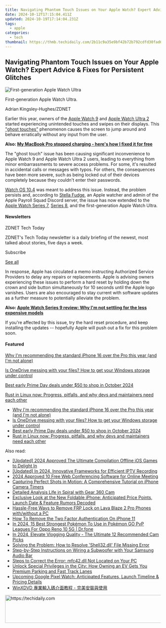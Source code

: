 ```yaml
---
title: Navigating Phantom Touch Issues on Your Apple Watch? Expert Advice & Fixes for Persistent Glitches
date: 2024-10-12T17:15:04.411Z
updated: 2024-10-19T17:14:04.231Z
tags:
  - apple
categories:
  - tech
thumbnail: https://thmb.techidaily.com/2b11c9a35e9bf42b72b792cdfd30fad6b2d3f68c7ff5c3220b9ec5f91e6995e4.jpg
---
```


## Navigating Phantom Touch Issues on Your Apple Watch? Expert Advice & Fixes for Persistent Glitches

![First-generation Apple Watch Ultra](https://www.zdnet.com/a/img/resize/765e7a879f0206ff8efda47114fba0ea72c3d98b/2023/07/06/146d1f82-cb79-4389-89a2-a1149d47927d/img-4521.jpg?auto=webp&width=1280)

First-generation Apple Watch Ultra.

Adrian Kingsley-Hughes/ZDNET

Earlier this year, owners of the [Apple Watch 9](https://buy.geni.us/Proxy.ashx?TSID=368250&GR%5FURL=https%3A%2F%2Fwww.amazon.com%2FApple-Cellular-Smartwatch-Midnight-Aluminum%2Fdp%2FB0CSV944N7%3Ftag%3Dzd-buy-button-20%26ascsubtag%3D%5F%5FCOM%5FCLICK%5FID%5F%5F%7C0294e410-5947-4d8d-9330-faecc09b7115%7Cdtp&dtb=1) and [Apple Watch Ultra 2](https://buy.geni.us/Proxy.ashx?TSID=368250&GR%5FURL=https%3A%2F%2Fwww.amazon.com%2FApple-Watch-Cellular-Titanium-AppleCare%2Fdp%2FB0CMZ3HBR1%3Ftag%3Dzd-buy-button-20%26ascsubtag%3D%5F%5FCOM%5FCLICK%5FID%5F%5F%7C0294e410-5947-4d8d-9330-faecc09b7115%7Cdtp&dtb=1) started experiencing unintended touches and swipes on their displays. This ["ghost touches"](https://www.zdnet.com/article/watchos-10-4-busts-annoying-apple-watch-ghost-touch/) phenomenon causes the screen to jump around and behave erratically without any input from the user.

**Also: [My MacBook Pro stopped charging - here's how I fixed it for free](https://www.zdnet.com/home-and-office/my-macbook-pro-stopped-charging-heres-how-i-fixed-it-for-free/)**

The "ghost touch" issue has been causing significant inconvenience to Apple Watch 9 and Apple Watch Ultra 2 users, leading to everything from minor embarrassments to severe access problems. For some, it's resulted in accidental calls or messages with typos. For others, the consequences have been more severe, such as being locked out of their devices completely because they couldn't enter their passwords.

[Watch OS 10.4](https://www.zdnet.com/article/watchos-10-4-busts-annoying-apple-watch-ghost-touch/) was meant to address this issue. Instead, the problem persists and, according to [Stella Fudge](https://twitter.com/stellafudge/status/1778197004029394994), an Apple watcher and admin of the Apple Payroll Squad Discord server, the issue has now extended to the [Apple Watch Series 7](https://buy.geni.us/Proxy.ashx?TSID=368250&GR%5FURL=https%3A%2F%2Fwww.amazon.com%2FApple-Cellular-Graphite-Stainless-Resistant%2Fdp%2FB0B8G8YLSQ%3Ftag%3Dzd-buy-button-20%26ascsubtag%3D%5F%5FCOM%5FCLICK%5FID%5F%5F%7C0294e410-5947-4d8d-9330-faecc09b7115%7Cdtp&dtb=1), [Series 8](https://buy.geni.us/Proxy.ashx?TSID=368250&GR%5FURL=https%3A%2F%2Fwww.amazon.com%2FApple-Watch-GPS-Cellular-41mm%2Fdp%2FB0CNJ6WZ4W%3Ftag%3Dzd-buy-button-20%26ascsubtag%3D%5F%5FCOM%5FCLICK%5FID%5F%5F%7C0294e410-5947-4d8d-9330-faecc09b7115%7Cdtp&dtb=1), and the first-generation Apple Watch Ultra.

#### Newsletters

ZDNET Tech Today

ZDNET's Tech Today newsletter is a daily briefing of the newest, most talked about stories, five days a week.

 Subscribe

[See all](https://www.zdnet.com/newsletters/)

In response, Apple has circulated a memo instructing Authorized Service Providers to delay any repairs or replacements. Apple is advising owners experiencing these issues to perform a hard reset by holding down the crown and side button simultaneously for 10 seconds until the Apple logo vanishes. Users are also encouraged to stay current with software updates as a further measure to potentially alleviate the problem.

**Also: [Apple Watch Series 9 review: Why I'm not settling for the less expensive models](https://www.zdnet.com/article/apple-watch-series-9-review/)**

If you're affected by this issue, try the hard reset procedure, and keep installing the updates -- hopefully Apple will push out a fix for this problem soon.

#### Featured

[Why I'm recommending the standard iPhone 16 over the Pro this year (and I'm not alone)](https://www.zdnet.com/article/why-im-recommending-the-standard-iphone-16-over-the-pro-this-year-and-im-not-alone/ "Why I'm recommending the standard iPhone 16 over the Pro this year (and I'm not alone)")

[Is OneDrive messing with your files? How to get your Windows storage under control](https://www.zdnet.com/article/is-onedrive-messing-with-your-files-how-to-get-your-windows-storage-under-control/ "Is OneDrive messing with your files? How to get your Windows storage under control")

[Best early Prime Day deals under $50 to shop in October 2024](https://www.zdnet.com/article/best-early-prime-day-deals-under-50/ "Best early Prime Day deals under $50 to shop in October 2024")

[Rust in Linux now: Progress, pitfalls, and why devs and maintainers need each other](https://www.zdnet.com/article/rust-in-linux-now-progress-pitfalls-and-why-devs-and-maintainers-need-each-other/ "Rust in Linux now: Progress, pitfalls, and why devs and maintainers need each other")

* [Why I'm recommending the standard iPhone 16 over the Pro this year (and I'm not alone)](https://www.zdnet.com/article/why-im-recommending-the-standard-iphone-16-over-the-pro-this-year-and-im-not-alone/ "Why I'm recommending the standard iPhone 16 over the Pro this year (and I'm not alone)")
* [Is OneDrive messing with your files? How to get your Windows storage under control](https://www.zdnet.com/article/is-onedrive-messing-with-your-files-how-to-get-your-windows-storage-under-control/ "Is OneDrive messing with your files? How to get your Windows storage under control")
* [Best early Prime Day deals under $50 to shop in October 2024](https://www.zdnet.com/article/best-early-prime-day-deals-under-50/ "Best early Prime Day deals under $50 to shop in October 2024")
* [Rust in Linux now: Progress, pitfalls, and why devs and maintainers need each other](https://www.zdnet.com/article/rust-in-linux-now-progress-pitfalls-and-why-devs-and-maintainers-need-each-other/ "Rust in Linux now: Progress, pitfalls, and why devs and maintainers need each other")

<ins class="adsbygoogle"
     style="display:block"
     data-ad-format="autorelaxed"
     data-ad-client="ca-pub-7571918770474297"
     data-ad-slot="1223367746"></ins>

<ins class="adsbygoogle"
     style="display:block"
     data-ad-client="ca-pub-7571918770474297"
     data-ad-slot="8358498916"
     data-ad-format="auto"
     data-full-width-responsive="true"></ins>

<span class="atpl-alsoreadstyle">Also read:</span>
<div><ul>
<li><a href="https://screen-activity-recording.techidaily.com/updated-2024-approved-the-ultimate-compilation-offline-ios-games-to-delight-in/"><u>[Updated] 2024 Approved The Ultimate Compilation Offline iOS Games to Delight In</u></a></li>
<li><a href="https://on-screen-recording.techidaily.com/updated-in-2024-innovative-frameworks-for-efficient-iptv-recording/"><u>[Updated] In 2024, Innovative Frameworks for Efficient IPTV Recording</u></a></li>
<li><a href="https://screen-mirroring-recording.techidaily.com/2024-approved-10-free-web-conferencing-software-for-online-meeting/"><u>2024 Approved 10 Free Web Conferencing Software for Online Meeting</u></a></li>
<li><a href="https://tech-recovery.techidaily.com/capturing-perfect-shots-in-motion-a-comprehensive-tutorial-on-iphone-camera-timers/"><u>Capturing Perfect Shots in Motion: A Comprehensive Tutorial on iPhone Camera Timers</u></a></li>
<li><a href="https://extra-tips.techidaily.com/detailed-analysis-life-in-spiral-with-gear-360-cam/"><u>Detailed Analysis Life in Spiral with Gear 360 Cam</u></a></li>
<li><a href="https://tech-recovery.techidaily.com/exclusive-look-at-the-new-foldable-iphone-anticipated-price-points-launch-date-and-feature-rumors-decoded/"><u>Exclusive Look at the New Foldable iPhone: Anticipated Price Points, Launch Date & Feature Rumors Decoded</u></a></li>
<li><a href="https://android-frp.techidaily.com/hassle-free-ways-to-remove-frp-lock-on-lava-blaze-2-pro-phones-withwithout-a-pc-by-drfone-android/"><u>Hassle-Free Ways to Remove FRP Lock on Lava Blaze 2 Pro Phones with/without a PC</u></a></li>
<li><a href="https://apple-account.techidaily.com/how-to-remove-the-two-factor-authentication-on-iphone-11-by-drfone-ios/"><u>How To Remove the Two Factor Authentication On iPhone 11</u></a></li>
<li><a href="https://android-pokemon-go.techidaily.com/in-2024-15-best-strongest-pokemon-to-use-in-pokemon-go-pvp-leagues-for-oppo-reno-10-5g-drfone-by-drfone-virtual-android/"><u>In 2024, 15 Best Strongest Pokémon To Use in Pokémon GO PvP Leagues For Oppo Reno 10 5G | Dr.fone</u></a></li>
<li><a href="https://youtube-data.techidaily.com/24-elevate-vlogging-quality-the-ultimate-12-recommended-cam-picks/"><u>In 2024, Elevate Vlogging Quality - The Ultimate 12 Recommended Cam Picks</u></a></li>
<li><a href="https://tech-recovery.techidaily.com/solving-the-problem-how-to-resolve-shell32dll-file-missing-error/"><u>Solving the Problem: How to Resolve 'Shell32.dll' File Missing Error</u></a></li>
<li><a href="https://tech-recovery.techidaily.com/step-by-step-instructions-on-wiring-a-subwoofer-with-your-samsung-audio-bar/"><u>Step-by-Step Instructions on Wiring a Subwoofer with Your Samsung Audio Bar</u></a></li>
<li><a href="https://tech-recovery.techidaily.com/steps-to-correct-the-error-mfc42dll-not-located-on-your-pc/"><u>Steps to Correct the Error: mfc42.dll Not Located on Your PC</u></a></li>
<li><a href="https://tech-recovery.techidaily.com/unlock-special-privileges-in-the-city-how-owning-an-ev-gets-you-premium-parking-and-fast-track-lanes/"><u>Unlock Special Privileges in the City: How Owning an EV Gets You Premium Parking and Fast Track Lanes</u></a></li>
<li><a href="https://tech-recovery.techidaily.com/upcoming-google-pixel-watch-anticipated-features-launch-timeline-and-pricing-details/"><u>Upcoming Google Pixel Watch: Anticipated Features, Launch Timeline & Pricing Details</u></a></li>
<li><a href="https://eaxpv-info.techidaily.com/1725289646085-winxdvd/"><u>WinXDVD 專業輸入碼介面教程 - 完美安裝與使用</u></a></li>
</ul></div>

<!-- affiliate ads begin -->
<a href="https://appsumo.8odi.net/c/5597632/2082520/7443" target="_top" id="2082520">
  <img src="//a.impactradius-go.com/display-ad/7443-2082520" border="0" alt="https://techidaily.com" width="728" height="90"/>
</a>
<img height="0" width="0" src="https://appsumo.8odi.net/i/5597632/2082520/7443" style="position:absolute;visibility:hidden;" border="0" />
<!-- affiliate ads end -->

